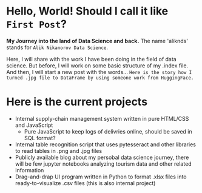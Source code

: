 # Hello, World! Should I call it like `First Post`?

**My Journey into the land of Data Science and back.** The name 'aliknds' stands for `Alik Nikanorov Data Science`. 


Here, I will share with the work I have been doing in the field of data science. But before, I will work on some basic structure of my .index file. And then, I will start a new post with the words... `Here is the story how I turned .jpg file to DataFrame by using someone work from HuggingFace.`

# Here is the current projects 

- Internal supply-chain management system written in pure HTML/CSS and JavaScript 
    - Pure JavaScript to keep logs of delivries online, should be saved in SQL format? 
- Internal table recognition script that uses pytesseract and other libraries to read tables in .png and .jpg files 
- Publicly available blog about my persobal data science journey, there will be few jupyter notebooks analyzing  tourism data and other related information 
- Drag-and-drap UI program written in Python to format .xlsx files into ready-to-visualize .csv files (this is also internal project)